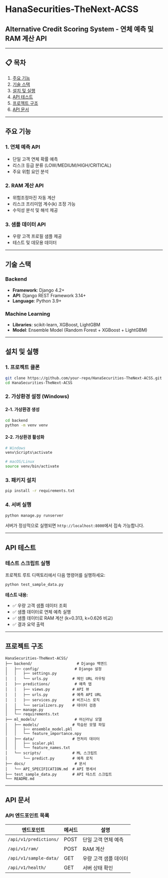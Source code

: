 # HanaSecurities-TheNext-ACSS
## Alternative Credit Scoring System - 연체 예측 및 RAM 계산 API

---

## 📋 목차

1. [주요 기능](#주요-기능)
2. [기술 스택](#기술-스택)
3. [설치 및 실행](#설치-및-실행)
4. [API 테스트](#api-테스트)
5. [프로젝트 구조](#프로젝트-구조)
6. [API 문서](#api-문서)

---

## 주요 기능

### 1. 연체 예측 API
- 단일 고객 연체 확률 예측
- 리스크 등급 분류 (LOW/MEDIUM/HIGH/CRITICAL)
- 주요 위험 요인 분석

### 2. RAM 계산 API
- 위험조정마진 자동 계산
- 리스크 프리미엄 계수(k) 조정 가능
- 수익성 분석 및 해석 제공

### 3. 샘플 데이터 API
- 우량 고객 프로필 샘플 제공
- 테스트 및 데모용 데이터

---

## 기술 스택

### Backend
- **Framework**: Django 4.2+
- **API**: Django REST Framework 3.14+
- **Language**: Python 3.9+

### Machine Learning
- **Libraries**: scikit-learn, XGBoost, LightGBM
- **Model**: Ensemble Model (Random Forest + XGBoost + LightGBM)

---

## 설치 및 실행

### 1. 프로젝트 클론
```bash
git clone https://github.com/your-repo/HanaSecurities-TheNext-ACSS.git
cd HanaSecurities-TheNext-ACSS
```

### 2. 가상환경 설정 (Windows)

#### 2-1. 가상환경 생성
```bash
cd backend
python -m venv venv
```

#### 2-2. 가상환경 활성화
```bash
# Windows
venv\Scripts\activate

# macOS/Linux
source venv/bin/activate
```

### 3. 패키지 설치
```bash
pip install -r requirements.txt
```

### 4. 서버 실행
```bash
python manage.py runserver
```

서버가 정상적으로 실행되면 `http://localhost:8000`에서 접속 가능합니다.

---

## API 테스트

### 테스트 스크립트 실행

프로젝트 루트 디렉토리에서 다음 명령어를 실행하세요:

```bash
python test_sample_data.py
```

**테스트 내용:**
- ✅ 우량 고객 샘플 데이터 조회
- ✅ 샘플 데이터로 연체 예측 실행
- ✅ 샘플 데이터로 RAM 계산 (k=0.313, k=0.626 비교)
- ✅ 결과 요약 출력

---

## 프로젝트 구조

```
HanaSecurities-TheNext-ACSS/
├── backend/                    # Django 백엔드
│   ├── config/                # Django 설정
│   │   ├── settings.py
│   │   └── urls.py           # 메인 URL 라우팅
│   ├── predictions/           # 예측 앱
│   │   ├── views.py          # API 뷰
│   │   ├── urls.py           # 예측 API URL
│   │   ├── services.py       # 비즈니스 로직
│   │   └── serializers.py    # 데이터 검증
│   ├── manage.py
│   └── requirements.txt
├── ml_models/                 # 머신러닝 모델
│   ├── models/               # 학습된 모델 파일
│   │   ├── ensemble_model.pkl
│   │   └── feature_importance.npy
│   ├── data/                 # 전처리 데이터
│   │   ├── scaler.pkl
│   │   └── feature_names.txt
│   └── scripts/              # ML 스크립트
│       └── predict.py        # 예측 로직
├── docs/                      # 문서
│   └── API_SPECIFICATION.md  # API 명세서
├── test_sample_data.py       # API 테스트 스크립트
└── README.md
```

---

## API 문서

### API 엔드포인트 목록

| 엔드포인트 | 메서드 | 설명 |
|-----------|--------|------|
| `/api/v1/predictions/` | POST | 단일 고객 연체 예측 |
| `/api/v1/ram/` | POST | RAM 계산 |
| `/api/v1/sample-data/` | GET | 우량 고객 샘플 데이터 |
| `/api/v1/health/` | GET | 서버 상태 확인 |